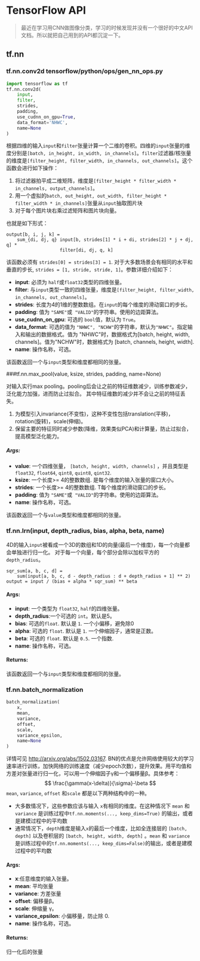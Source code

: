 # TensorFlow API

>  最近在学习用CNN做图像分类，学习的时候发现并没有一个很好的中文API文档。所以就把自己用到的API都沉淀一下。

## tf.nn

### tf.nn.conv2d  tensorflow/python/ops/gen_nn_ops.py

```python
import tensorflow as tf
tf.nn.conv2d(
    input,
    filter,
    strides,
    padding,
    use_cudnn_on_gpu=True,
    data_format='NHWC',
    name=None
)
```

根据四维的输入`input`和`filter`张量计算一个二维的卷积。四维的`input`张量的维度分别是`[batch, in_height, in_width, in_channels]`。`filter`过滤器/核张量的维度是`[filter_height, filter_width, in_channels, out_channels]`。这个函数会进行如下操作：

1. 将过滤器拍平成二维矩阵，维度是`[filter_height * filter_width * in_channels, output_channels]`。
2. 用一个虚拟的`batch, out_height, out_width, filter_height * filter_width * in_channels]`张量从`input`抽取图片块
3. 对于每个图片块右乘过滤矩阵和图片块向量。

也就是如下形式：

```
output[b, i, j, k] =
    sum_{di, dj, q} input[b, strides[1] * i + di, strides[2] * j + dj, q] *
                    filter[di, dj, q, k]

```

该函数必须有 `strides[0] = strides[3] = 1`. 对于大多数场景会有相同的水平和垂直的步长, `strides = [1, stride, stride, 1]`。参数详细介绍如下：

-  **input**: 必须为 `half`或`float32`类型的四维张量。
-  **filter**: 与`input`类型一致的四维张量，维度是`[filter_height, filter_width, in_channels, out_channels]`。
-  **strides**: 长度为4的1维的整数数组。在`input`的每个维度的滑动窗口的步长。
-  **padding**: 值为 `"SAME"`或` "VALID"`的字符串。使用的边距算法。
-  **use_cudnn_on_gpu**: 可选的 `bool`值，默认为 `True`。
-  **data_format**: 可选的值为 `"NHWC", "NCHW"`的字符串，默认为`"NHWC"`。指定输入和输出的数据格式。值为 "NHWC"时，数据格式为[batch, height, width, channels]。值为"NCHW"时，数据格式为 [batch, channels, height, width].
-  **name**: 操作名称，可选。

该函数返回一个与`input`类型和维度都相同的张量。

###tf.nn.max_pool(value, ksize, strides, padding, name=None)

对输入实行max pooling。pooling后会让之前的特征维数减少，训练参数减少，泛化能力加强，进而防止过拟合。    其中特征维数的减少并不会让之前的特征丢失。

1. 为模型引入invariance(不变性)，这种不变性包括translation(平移)，rotation(旋转)，scale(伸缩)。
2. 保留主要的特征同时减少参数(降维，效果类似PCA)和计算量，防止过拟合，提高模型泛化能力。

##### Args:

-  **value**: 一个四维张量， `[batch, height, width, channels]` ，并且类型是 `float32`, `float64`, `qint8`, `quint8`, `qint32`.
-  **ksize**: 一个长度>= 4的整数数组. 是每个维度的输入张量的窗口大小。
-  **strides**: 一个长度>= 4的整数数组. T每个维度的滑动窗口的步长。
-  **padding**: 值为 `"SAME"`或` "VALID"`的字符串。使用的边距算法。
-  **name**: 操作名称，可选。

该函数返回一个与`value`类型和维度都相同的张量。

### tf.nn.lrn(input, depth_radius, bias, alpha, beta, name)

4D的输入`input`被看成一个3D的数组和1D的向量(最后一个维度)，每一个向量都会单独进行归一化。 对于每一个向量，每个部分会除以加权平方的`depth_radius`。

```
sqr_sum[a, b, c, d] =
    sum(input[a, b, c, d - depth_radius : d + depth_radius + 1] ** 2)
output = input / (bias + alpha * sqr_sum) ** beta
```

#### Args:

-  **input**: 一个类型为 `float32`, `half`的四维张量。
-  **depth_radius**:一个可选的 `int`。默认是5。
-  **bias**: 可选的`float`. 默认是 `1`. 一个小偏移，避免除0
-  **alpha**: 可选的 `float`. 默认是 `1`. 一个伸缩因子，通常是正数。
-  **beta**: 可选的 `float`. 默认是 `0.5`. 一个指数.
-  **name**: 操作名称，可选。

#### Returns:

该函数返回一个与`input`类型和维度都相同的张量。

### tf.nn.batch_normalization 

```python
batch_normalization(
    x,
    mean,
    variance,
    offset,
    scale,
    variance_epsilon,
    name=None
)
```

详情可见 http://arxiv.org/abs/1502.03167. BN的优点是允许网络使用较大的学习速率进行训练，加快网络的训练速度（减少epoch次数），提升效果。用平均值和方差对张量进行归一化，可以用一个伸缩因子γ和一个偏移量β。具体参考：
$$
\frac{\gamma(x-\delta)}{\sigma}-\beta
$$
`mean`, `variance`, `offset` 和`scale` 都是以下两种结构中的一种。

-  大多数情况下，这些参数应该与输入 `x`有相同的维度。在这种情况下  `mean` 和 `variance` 是训练过程中`tf.nn.moments(..., keep_dims=True)` 的输出，或者是建模过程中的平均数
-  通常情况下，`depth`维度是输入`x`的最后一个维度，比如全连接层的 `[batch, depth]` 以及卷积层的 `[batch, height, width, depth]` 。`mean` 和 `variance` 是训练过程中的`tf.nn.moments(..., keep_dims=False)`的输出，或者是建模过程中的平均数

#### Args:

-  **x**:任意维度的输入张量。
-  **mean**: 平均张量
-  **variance**: 方差张量
-  **offset**: 偏移量β。
-  **scale**: 伸缩量 γ。
-  **variance_epsilon**: 小偏移量，防止除 0.
-  **name**: 操作名称，可选。

#### Returns:

归一化后的张量